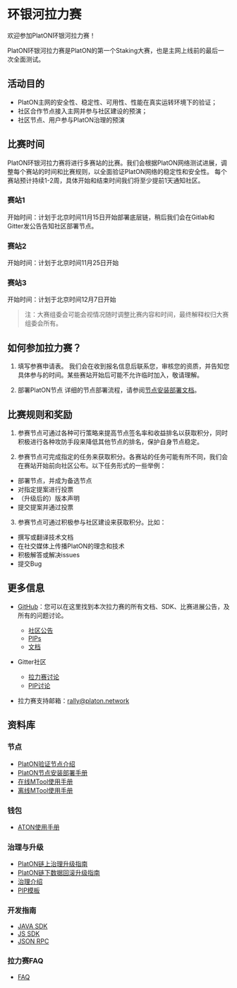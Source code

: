 # 环银河拉力赛

欢迎参加PlatON环银河拉力赛！

PlatON环银河拉力赛是PlatON的第一个Staking大赛，也是主网上线前的最后一次全面测试。

## 活动目的

- PlatON主网的安全性、稳定性、可用性、性能在真实运转环境下的验证；
- 社区合作节点接入主网并参与社区建设的预演；
- 社区节点、用户参与PlatON治理的预演

## 比赛时间
PlatON环银河拉力赛将进行多赛站的比赛。我们会根据PlatON网络测试进展，调整每个赛站的时间和比赛规则，以全面验证PlatON网络的稳定性和安全性。
每个赛站预计持续1-2周，具体开始和结束时间我们将至少提前1天通知社区。

### 赛站1
开始时间：计划于北京时间11月15日开始部署底层链，稍后我们会在Gitlab和Gitter发公告告知社区部署节点。

### 赛站2
开始时间：计划于北京时间11月25日开始

### 赛站3
开始时间：计划于北京时间12月7日开始

>注：大赛组委会可能会视情况随时调整比赛内容和时间，最终解释权归大赛组委会所有。

## 如何参加拉力赛？
1. 填写参赛申请表。
我们会在收到报名信息后联系您，审核您的资质，并告知您具体参与的时间。某些赛站开始后可能不允许临时加入，敬请理解。

2. 部署PlatON节点
详细的节点部署流程，请参阅[节点安装部署文档](./technologies/PlatON节点安装部署手册.md)。

## 比赛规则和奖励
1. 参赛节点可通过各种可行策略来提高节点签名率和收益排名以获取积分，同时积极进行各种攻防手段来降低其他节点的排名，保护自身节点稳定。

2. 参赛节点可完成指定的任务来获取积分。各赛站的任务可能有所不同，我们会在赛站开始前向社区公布。以下任务形式的一些举例：

- 部署节点，并成为备选节点
- 对指定提案进行投票
- （升级后的）版本声明
- 提交提案并通过投票

3. 参赛节点可通过积极参与社区建设来获取积分。比如：

- 撰写或翻译技术文档
- 在社交媒体上传播PlatON的理念和技术
- 积极解答或解决issues
- 提交Bug

## 更多信息

- [GitHub](https://github.com/PlatONnetwork/GalaxyRally)：您可以在这里找到本次拉力赛的所有文档、SDK、比赛进展公告，及所有的问题讨论。

   * [社区公告](./announcement)
   * [PIPs](./PIPs)
   * [文档](./technologies)

- Gitter社区
    * [拉力赛讨论](https://gitter.im/PlatON_Network/Rally)
    * [PIP讨论](https://gitter.im/PlatON_Network/PIP)
- 拉力赛支持邮箱：[rally@platon.network](mailto:rally@platon.network)


## 资料库

### 节点

- [PlatON验证节点介绍](./technologies/PlatON验证节点介绍.md)
- [PlatON节点安装部署手册](./technologies/PlatON节点安装部署手册.md)
- [在线MTool使用手册](./technologies/在线MTool使用手册.md)
- [离线MTool使用手册](./technologies/离线MTool使用手册.md)

### 钱包

- [ATON使用手册](./technologies/ATON钱包用户使用手册.md)

### 治理与升级

- [PlatON链上治理升级指南](./technologies/链上治理升级指南.md)
- [PlatON链下数据回滚升级指南](./technologies/链下数据回滚升级指南.md)
- [治理介绍](./PIPs/PIP-1.md)
- [PIP模板](./templates)

### 开发指南

- [JAVA SDK](./technologies/Java-SDK.md)
- [JS SDK](./technologies/JavaScript-SDK.md)
- [JSON RPC](./technologies/JSONRPC-SDK.md) 

### 拉力赛FAQ

- [FAQ](./FAQ.md)

